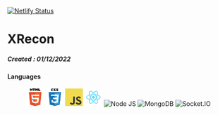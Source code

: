 
[![Netlify Status](https://api.netlify.com/api/v1/badges/4c50a682-456f-42ab-8c52-79f980ec39b4/deploy-status)](https://app.netlify.com/sites/xrecon/deploys)

# XRecon
##### Created : 01/12/2022

#### Languages
<div align="center">
      <img
        alt="HTML5"
        title="HTML"
        width="40px"
        src="https://raw.githubusercontent.com/github/explore/80688e429a7d4ef2fca1e82350fe8e3517d3494d/topics/html/html.png"
      />
      <img
        alt="CSS3"
        title="CSS"      
        width="40px"
        src="https://raw.githubusercontent.com/github/explore/80688e429a7d4ef2fca1e82350fe8e3517d3494d/topics/css/css.png"
      />
      <img
        alt="JS"
        title="JavaScript"
        width="40px"
        src="https://raw.githubusercontent.com/github/explore/80688e429a7d4ef2fca1e82350fe8e3517d3494d/topics/javascript/javascript.png"
      />
      <img
        alt="React JS"
        title="React JS"
        width="40px"
        src="https://raw.githubusercontent.com/github/explore/80688e429a7d4ef2fca1e82350fe8e3517d3494d/topics/react/react.png"
      />
      <img 
        alt="Node JS" 
        title="Node JS" 
        width="40"
        src="https://cdn.jsdelivr.net/gh/devicons/devicon/icons/nodejs/nodejs-original.svg" 
      />
      <img 
        alt="MongoDB" 
        title="MongoDB" 
        width="40"
        src="https://cdn.jsdelivr.net/gh/devicons/devicon/icons/mongodb/mongodb-original.svg" 
      />
      <img 
        alt="Socket.IO" 
        title="Socket.IO" 
        width="40"
        src="https://cdn.jsdelivr.net/gh/devicons/devicon/icons/socketio/socketio-original.svg" 
      />
</div>
